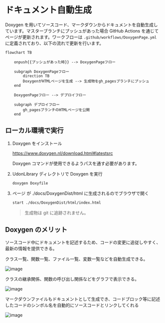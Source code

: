 # ドキュメント自動生成

Doxygen を用いてソースコード、マークダウンからドキュメントを自動生成しています。マスターブランチにプッシュがあった場合 GitHub Actions を通じてページが更新されます。ワークフローは `.github/workflows/DoxygenPage.yml` に定義されており、以下の流れで更新を行います。

```mermaid
flowchart TB

    onpush{{プッシュがあった時}} --> DoxygenPageフロー

    subgraph DoxygenPageフロー
        direction TB
        DoxygenがHTMLページを生成 --> 生成物をgh_pagesブランチにプッシュ
    end

    DoxygenPageフロー --> デプロイフロー

    subgraph デプロイフロー
        gh_pagesブランチのHTMLページを公開
    end
```

## ローカル環境で実行

1. Doxygen をインストール

   <https://www.doxygen.nl/download.html#latestsrc>

   Doxygen コマンドが使用できるようパスを通す必要があります。

2. UdonLibrary ディレクトリで Doxygen を実行

   ```sh
   doxygen Doxyfile
   ```

3. ページ が ./docs/DoxygenDist/html に生成されるのでブラウザで開く

   ```sh
   start ./docs/DoxygenDist/html/index.html
   ```

   > 生成物は git に追跡されません。

## Doxygen のメリット

ソースコード中にドキュメントを記述するため、コードの変更に追従しやすく、最新の情報を提供できる。

クラス一覧、関数一覧、ファイル一覧、変数一覧などを自動生成できる。

![image](https://github.com/user-attachments/assets/5c0de23f-40f5-4eba-bf0f-81a088911515)

クラスの継承関係、関数の呼び出し関係などをグラフで表示できる。

![image](https://github.com/user-attachments/assets/9ae676e7-256b-4583-9b93-dae7ebe64ef3)

マークダウンファイルもドキュメントとして生成でき、コードブロック等に記述したコードのシンボル名を自動的にソースコードとリンクしてくれる

![image](https://github.com/user-attachments/assets/567a69a6-ad38-4116-be2b-e1bb66213fc8)
